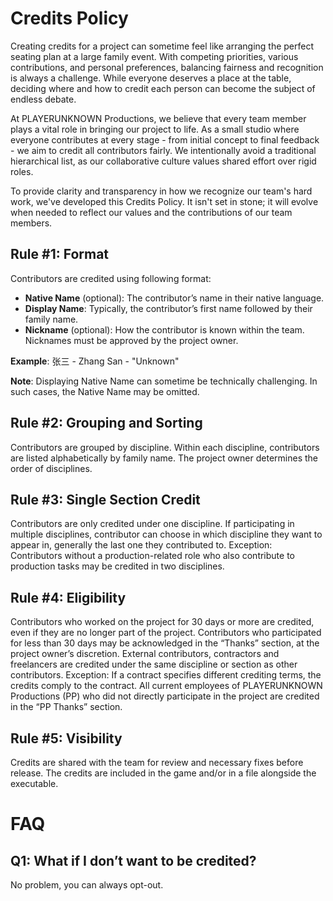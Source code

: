 # Credits Policy

Creating credits for a project can sometime feel like arranging the perfect seating plan at a large family event. With competing priorities, various contributions, and personal preferences, balancing fairness and recognition is always a challenge. While everyone deserves a place at the table, deciding where and how to credit each person can become the subject of endless debate.

At PLAYERUNKNOWN Productions, we believe that every team member plays a vital role in bringing our project to life. As a small studio where everyone contributes at every stage - from initial concept to final feedback - we aim to credit all contributors fairly. We intentionally avoid a traditional hierarchical list, as our collaborative culture values shared effort over rigid roles.

To provide clarity and transparency in how we recognize our team's hard work, we've developed this Credits Policy. It isn't set in stone; it will evolve when needed to reflect our values and the contributions of our team members.

## Rule #1: Format
Contributors are credited using following format:
- **Native Name** (optional): The contributor’s name in their native language.
- **Display Name**: Typically, the contributor’s first name followed by their family name.
- **Nickname** (optional): How the contributor is known within the team. Nicknames must be approved by the project owner.

**Example**: 张三 - Zhang San - "Unknown"

**Note**: Displaying Native Name can sometime be technically challenging. In such cases, the Native Name may be omitted.

## Rule #2: Grouping and Sorting
Contributors are grouped by discipline.
Within each discipline, contributors are listed alphabetically by family name.
The project owner determines the order of disciplines.

## Rule #3: Single Section Credit
Contributors are only credited under one discipline.
If participating in multiple disciplines, contributor can choose in which discipline they want to appear in, generally the last one they contributed to.
Exception: Contributors without a production-related role who also contribute to production tasks may be credited in two disciplines.

## Rule #4: Eligibility
Contributors who worked on the project for 30 days or more are credited, even if they are no longer part of the project.
Contributors who participated for less than 30 days may be acknowledged in the “Thanks” section, at the project owner’s discretion.
External contributors, contractors and freelancers are credited under the same discipline or section as other contributors.
Exception: If a contract specifies different crediting terms, the credits comply to the contract.
All current employees of PLAYERUNKNOWN Productions (PP) who did not directly participate in the project are credited in the “PP Thanks” section.

## Rule #5: Visibility
Credits are shared with the team for review and necessary fixes before release. 
The credits are included in the game and/or in a file alongside the executable.

# FAQ
## Q1: What if I don’t want to be credited?
No problem, you can always opt-out.

